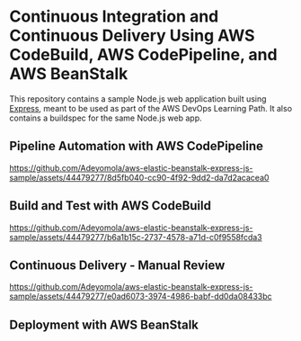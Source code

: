 # Continuous Integration and Continuous Delivery Using AWS CodeBuild, AWS CodePipeline, and AWS BeanStalk

This repository contains a sample Node.js web application built using [Express](https://expressjs.com/), meant to be used as part of the AWS DevOps Learning Path. It also contains a buildspec for the same Node.js web app.

## Pipeline Automation with AWS CodePipeline
https://github.com/Adeyomola/aws-elastic-beanstalk-express-js-sample/assets/44479277/8d5fb040-cc90-4f92-9dd2-da7d2acacea0
## Build and Test with AWS CodeBuild
https://github.com/Adeyomola/aws-elastic-beanstalk-express-js-sample/assets/44479277/b6a1b15c-2737-4578-a71d-c0f9558fcda3
## Continuous Delivery - Manual Review
https://github.com/Adeyomola/aws-elastic-beanstalk-express-js-sample/assets/44479277/e0ad6073-3974-4986-babf-dd0da08433bc
## Deployment with AWS BeanStalk
